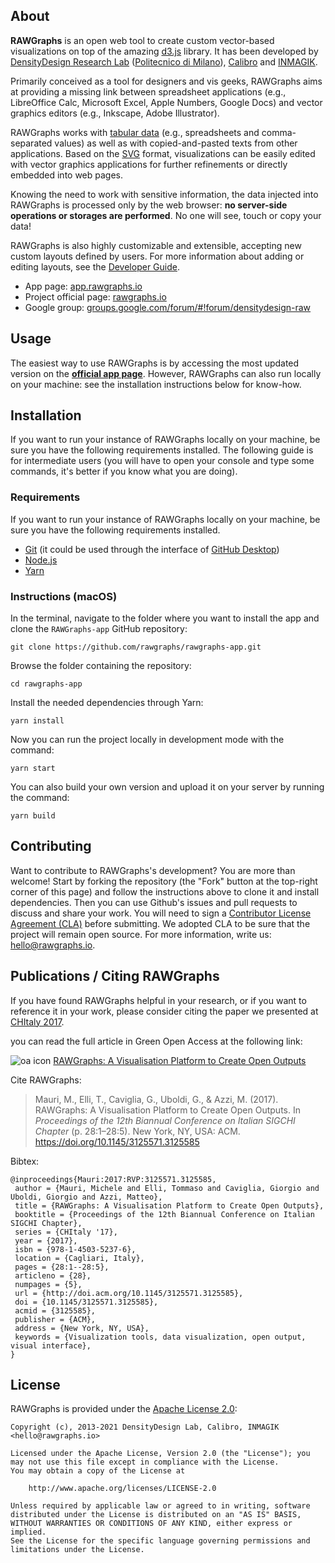  ## About

**RAWGraphs** is an open web tool to create custom vector-based visualizations on top of the amazing [d3.js](https://github.com/mbostock/d3) library.
It has been developed by [DensityDesign Research Lab](http://www.densitydesign.org/) ([Politecnico di Milano](http://www.polimi.it/)), [Calibro](http://calib.ro/) and [INMAGIK](https://inmagik.com/).

Primarily conceived as a tool for designers and vis geeks, RAWGraphs aims at providing a missing link between spreadsheet applications (e.g., LibreOffice Calc, Microsoft Excel, Apple Numbers, Google Docs) and vector graphics editors (e.g., Inkscape, Adobe Illustrator).

RAWGraphs works with [tabular data](<https://en.wikipedia.org/wiki/Table_(information)>) (e.g., spreadsheets and comma-separated values) as well as with copied-and-pasted texts from other applications. Based on the [SVG](http://en.wikipedia.org/wiki/Svg) format, visualizations can be easily edited with vector graphics applications for further refinements or directly embedded into web pages.

Knowing the need to work with sensitive information, the data injected into RAWGraphs is processed only by the web browser: **no server-side operations or storages are performed**. No one will see, touch or copy your data!

RAWGraphs is also highly customizable and extensible, accepting new custom layouts defined by users. For more information about adding or editing layouts, see the [Developer Guide](https://github.com/rawgraphs/raw/wiki/Developer-Guide).

- App page: [app.rawgraphs.io](http://app.rawgraphs.io)
- Project official page: [rawgraphs.io](http://rawgraphs.io)
- Google group: [groups.google.com/forum/#!forum/densitydesign-raw](https://groups.google.com/forum/#!forum/densitydesign-raw)

## Usage

The easiest way to use RAWGraphs is by accessing the most updated version on the **[official app page](http://app.rawgraphs.io)**. However, RAWGraphs can also run locally on your machine: see the installation instructions below for know-how.

## Installation

If you want to run your instance of RAWGraphs locally on your machine, be sure you have the following requirements installed. The following guide is for intermediate users (you will have to open your console and type some commands, it's better if you know what you are doing).

### Requirements

If you want to run your instance of RAWGraphs locally on your machine, be sure you have the following requirements installed.

- [Git](https://git-scm.com/book/en/v2/Getting-Started-Installing-Git) (it could be used through the interface of [GitHub Desktop](https://desktop.github.com/))
- [Node.js](https://nodejs.org/en/)
- [Yarn](https://yarnpkg.com/getting-started/install)

### Instructions (macOS)

In the terminal, navigate to the folder where you want to install the app and clone the `RAWGraphs-app` GitHub repository:

```shell
git clone https://github.com/rawgraphs/rawgraphs-app.git
```

Browse the folder containing the repository:

```shell
cd rawgraphs-app
```

Install the needed dependencies through Yarn:

```shell
yarn install
```

Now you can run the project locally in development mode with the command:

```shell
yarn start
```

You can also build your own version and upload it on your server by running the command:

```shell
yarn build
```

## Contributing

Want to contribute to RAWGraphs's development? You are more than welcome! Start by forking the repository (the "Fork" button at the top-right corner of this page) and follow the instructions above to clone it and install dependencies. Then you can use Github's issues and pull requests to discuss and share your work.
You will need to sign a [Contributor License Agreement (CLA)](https://en.wikipedia.org/wiki/Contributor_License_Agreement) before submitting. We adopted CLA to be sure that the project will remain open source. For more information, write us: <hello@rawgraphs.io>.

## Publications / Citing RAWGraphs

If you have found RAWGraphs helpful in your research, or if you want to reference it in your work, please consider citing the paper we presented at [CHItaly 2017](http://sites.unica.it/chitaly2017/).

you can read the full article in Green Open Access at the following link:

![oa icon](http://dl.acm.org/images/oa.gif) [RAWGraphs: A Visualisation Platform to Create Open Outputs](http://rawgraphs.io/about/#cite)

Cite RAWGraphs:

> Mauri, M., Elli, T., Caviglia, G., Uboldi, G., & Azzi, M. (2017). RAWGraphs: A Visualisation Platform to Create Open Outputs. In _Proceedings of the 12th Biannual Conference on Italian SIGCHI Chapter_ (p. 28:1–28:5). New York, NY, USA: ACM. https://doi.org/10.1145/3125571.3125585

Bibtex:

```
@inproceedings{Mauri:2017:RVP:3125571.3125585,
 author = {Mauri, Michele and Elli, Tommaso and Caviglia, Giorgio and Uboldi, Giorgio and Azzi, Matteo},
 title = {RAWGraphs: A Visualisation Platform to Create Open Outputs},
 booktitle = {Proceedings of the 12th Biannual Conference on Italian SIGCHI Chapter},
 series = {CHItaly '17},
 year = {2017},
 isbn = {978-1-4503-5237-6},
 location = {Cagliari, Italy},
 pages = {28:1--28:5},
 articleno = {28},
 numpages = {5},
 url = {http://doi.acm.org/10.1145/3125571.3125585},
 doi = {10.1145/3125571.3125585},
 acmid = {3125585},
 publisher = {ACM},
 address = {New York, NY, USA},
 keywords = {Visualization tools, data visualization, open output, visual interface},
}
```

## License

RAWGraphs is provided under the [Apache License 2.0](https://github.com/rawgraphs/rawgraphs-app/blob/master/LICENSE):

    Copyright (c), 2013-2021 DensityDesign Lab, Calibro, INMAGIK <hello@rawgraphs.io>
    
    Licensed under the Apache License, Version 2.0 (the "License"); you may not use this file except in compliance with the License.
    You may obtain a copy of the License at
    
    	http://www.apache.org/licenses/LICENSE-2.0
    
    Unless required by applicable law or agreed to in writing, software distributed under the License is distributed on an "AS IS" BASIS, WITHOUT WARRANTIES OR CONDITIONS OF ANY KIND, either express or implied.
    See the License for the specific language governing permissions and limitations under the License.
